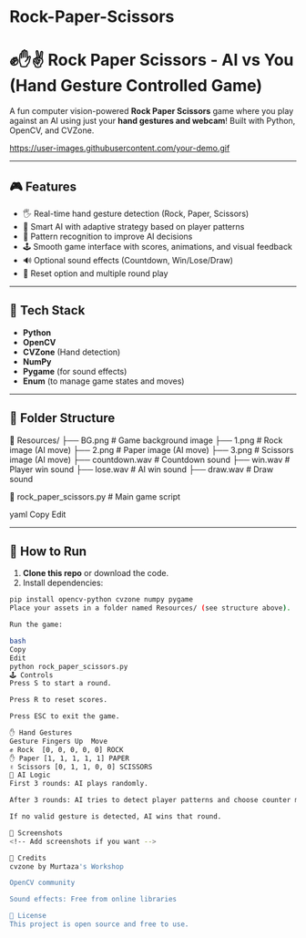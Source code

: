# Rock-Paper-Scissors

# ✊✋✌️ Rock Paper Scissors - AI vs You (Hand Gesture Controlled Game)

A fun computer vision-powered **Rock Paper Scissors** game where you play against an AI using just your **hand gestures and webcam**! Built with Python, OpenCV, and CVZone.

https://user-images.githubusercontent.com/your-demo.gif <!-- Optional: Add your demo gif if you have one -->

---

## 🎮 Features

- 🖐️ Real-time hand gesture detection (Rock, Paper, Scissors)
- 🤖 Smart AI with adaptive strategy based on player patterns
- 🧠 Pattern recognition to improve AI decisions
- 🕹️ Smooth game interface with scores, animations, and visual feedback
- 🔊 Optional sound effects (Countdown, Win/Lose/Draw)
- 🔁 Reset option and multiple round play

---

## 🧰 Tech Stack

- **Python**
- **OpenCV**
- **CVZone** (Hand detection)
- **NumPy**
- **Pygame** (for sound effects)
- **Enum** (to manage game states and moves)

---

## 📂 Folder Structure

📁 Resources/ ├── BG.png # Game background image ├── 1.png # Rock image (AI move) ├── 2.png # Paper image (AI move) ├── 3.png # Scissors image (AI move) ├── countdown.wav # Countdown sound ├── win.wav # Player win sound ├── lose.wav # AI win sound ├── draw.wav # Draw sound

📄 rock_paper_scissors.py # Main game script

yaml
Copy
Edit

---

## 🚀 How to Run

1. **Clone this repo** or download the code.
2. Install dependencies:

```bash
pip install opencv-python cvzone numpy pygame
Place your assets in a folder named Resources/ (see structure above).

Run the game:

bash
Copy
Edit
python rock_paper_scissors.py
🕹️ Controls
Press S to start a round.

Press R to reset scores.

Press ESC to exit the game.

✋ Hand Gestures
Gesture	Fingers Up	Move
✊ Rock	[0, 0, 0, 0, 0]	ROCK
✋ Paper	[1, 1, 1, 1, 1]	PAPER
✌️ Scissors	[0, 1, 1, 0, 0]	SCISSORS
🧠 AI Logic
First 3 rounds: AI plays randomly.

After 3 rounds: AI tries to detect player patterns and choose counter moves.

If no valid gesture is detected, AI wins that round.

📸 Screenshots
<!-- Add screenshots if you want -->

🤝 Credits
cvzone by Murtaza's Workshop

OpenCV community

Sound effects: Free from online libraries

📜 License
This project is open source and free to use.
